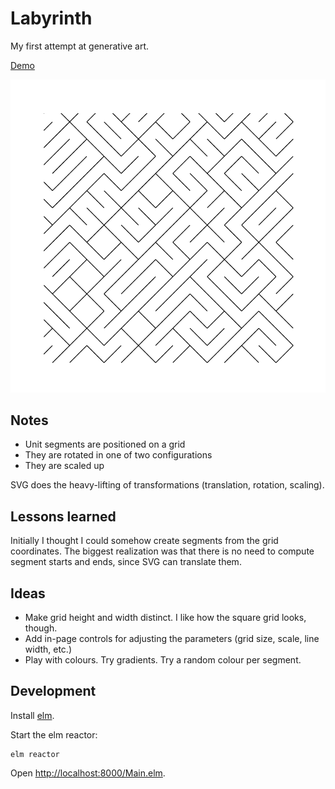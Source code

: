 # Labyrinth

My first attempt at generative art.

[Demo](https://crackofdusk.github.io/labyrinth/)

![Program output preview](random-grid.png)

## Notes

* Unit segments are positioned on a grid
* They are rotated in one of two configurations
* They are scaled up

SVG does the heavy-lifting of transformations (translation, rotation, scaling).

## Lessons learned

Initially I thought I could somehow create segments from the grid coordinates. The biggest realization was that there is no need to compute segment starts and ends, since SVG can translate them.

## Ideas

* Make grid height and width distinct. I like how the square grid looks, though.
* Add in-page controls for adjusting the parameters (grid size, scale, line width, etc.)
* Play with colours. Try gradients. Try a random colour per segment.

## Development

Install [elm](https://elm-lang.org/).

Start the elm reactor:

```
elm reactor
```

Open <http://localhost:8000/Main.elm>.

